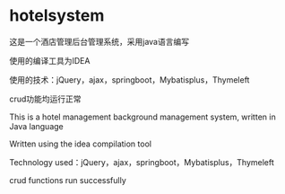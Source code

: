 # hotelsystem
这是一个酒店管理后台管理系统，采用java语言编写



使用的编译工具为IDEA



使用的技术：jQuery，ajax，springboot，Mybatisplus，Thymeleft



crud功能均运行正常









This is a hotel management background management system, written in Java language



Written using the idea compilation tool


Technology used：jQuery，ajax，springboot，Mybatisplus，Thymeleft


crud functions run successfully
